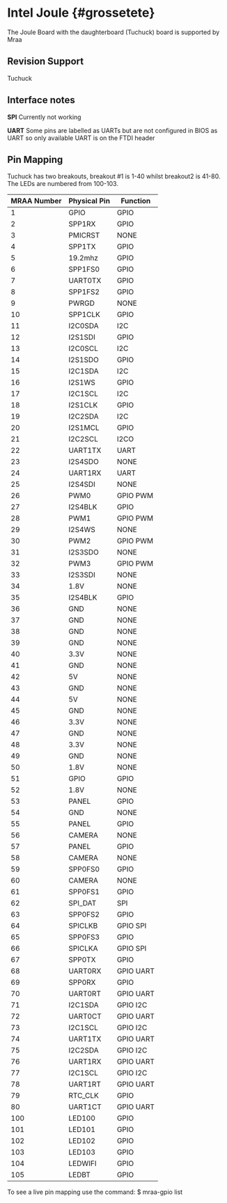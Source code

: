 Intel Joule {#grossetete}
===========

The Joule Board with the daughterboard (Tuchuck) board is supported by Mraa

Revision Support
----------------
Tuchuck

Interface notes
---------------

**SPI** Currently not working

**UART** Some pins are labelled as UARTs but are not configured in BIOS as UART
so only available UART is on the FTDI header

Pin Mapping
-----------

Tuchuck has two breakouts, breakout #1 is 1-40 whilst breakout2 is 41-80. The
LEDs are numbered from 100-103.

| MRAA Number | Physical Pin | Function |
|-------------|--------------|----------|
| 1           | GPIO         | GPIO     |
| 2           | SPP1RX       | GPIO     |
| 3           | PMICRST      | NONE     |
| 4           | SPP1TX       | GPIO     |
| 5           | 19.2mhz      | GPIO     |
| 6           | SPP1FS0      | GPIO     |
| 7           | UART0TX      | GPIO     |
| 8           | SPP1FS2      | GPIO     |
| 9           | PWRGD        | NONE     |
| 10          | SPP1CLK      | GPIO     |
| 11          | I2C0SDA      | I2C      |
| 12          | I2S1SDI      | GPIO     |
| 13          | I2C0SCL      | I2C      |
| 14          | I2S1SDO      | GPIO     |
| 15          | I2C1SDA      | I2C      |
| 16          | I2S1WS       | GPIO     |
| 17          | I2C1SCL      | I2C      |
| 18          | I2S1CLK      | GPIO     |
| 19          | I2C2SDA      | I2C      |
| 20          | I2S1MCL      | GPIO     |
| 21          | I2C2SCL	     | I2CO     |
| 22          | UART1TX	     | UART     |
| 23          | I2S4SDO      | NONE     |
| 24          | UART1RX      | UART     |
| 25          | I2S4SDI	     | NONE     |
| 26          | PWM0         | GPIO PWM |
| 27          | I2S4BLK      | GPIO     |
| 28          | PWM1         | GPIO PWM |
| 29          | I2S4WS       | NONE     |
| 30          | PWM2         | GPIO PWM |
| 31          | I2S3SDO      | NONE     |
| 32          | PWM3         | GPIO PWM |
| 33          | I2S3SDI      | NONE     |
| 34          | 1.8V         | NONE     |
| 35          | I2S4BLK      | GPIO     |
| 36          | GND          | NONE     |
| 37          | GND          | NONE     |
| 38          | GND          | NONE     |
| 39          | GND          | NONE     |
| 40          | 3.3V         | NONE     |
| 41          | GND          | NONE     |
| 42          | 5V           | NONE     |
| 43          | GND          | NONE     |
| 44          | 5V           | NONE     |
| 45          | GND          | NONE     |
| 46          | 3.3V         | NONE     |
| 47          | GND          | NONE     |
| 48          | 3.3V         | NONE     |
| 49          | GND          | NONE     |
| 50          | 1.8V         | NONE     |
| 51          | GPIO         | GPIO     |
| 52          | 1.8V         | NONE     |
| 53          | PANEL        | GPIO     |
| 54          | GND          | NONE     |
| 55          | PANEL        | GPIO     |
| 56          | CAMERA       | NONE     |
| 57          | PANEL        | GPIO     |
| 58          | CAMERA       | NONE     |
| 59          | SPP0FS0      | GPIO     |
| 60          | CAMERA       | NONE     |
| 61          | SPP0FS1      | GPIO     |
| 62          | SPI_DAT      | SPI      |
| 63          | SPP0FS2      | GPIO     |
| 64          | SPICLKB      | GPIO SPI |
| 65          | SPP0FS3      | GPIO     |
| 66          | SPICLKA      | GPIO SPI |
| 67          | SPP0TX       | GPIO     |
| 68          | UART0RX      | GPIO UART|
| 69          | SPP0RX       | GPIO     |
| 70          | UART0RT      | GPIO UART|
| 71          | I2C1SDA      | GPIO I2C |
| 72          | UART0CT      | GPIO UART|
| 73          | I2C1SCL      | GPIO I2C |
| 74          | UART1TX      | GPIO UART|
| 75          | I2C2SDA      | GPIO I2C |
| 76          | UART1RX      | GPIO UART|
| 77          | I2C1SCL      | GPIO I2C |
| 78          | UART1RT      | GPIO UART|
| 79          | RTC_CLK      | GPIO     |
| 80          | UART1CT      | GPIO UART|
| 100         | LED100       | GPIO     |
| 101         | LED101       | GPIO 	|
| 102         | LED102       | GPIO 	|
| 103         | LED103       | GPIO 	|
| 104         | LEDWIFI      | GPIO     |
| 105         | LEDBT        | GPIO     |

To see a live pin mapping use the command:
$ mraa-gpio list
